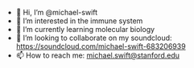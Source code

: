 - 👋 Hi, I’m @michael-swift
- 👀 I’m interested in the immune system
- 🌱 I’m currently learning molecular biology
- 💞️ I’m looking to collaborate on my soundcloud: https://soundcloud.com/michael-swift-683206939
- 📫 How to reach me: michael.swift@stanford.edu

<!---
michael-swift/michael-swift is a ✨ special ✨ repository because its `README.md` (this file) appears on your GitHub profile.
You can click the Preview link to take a look at your changes.
--->
